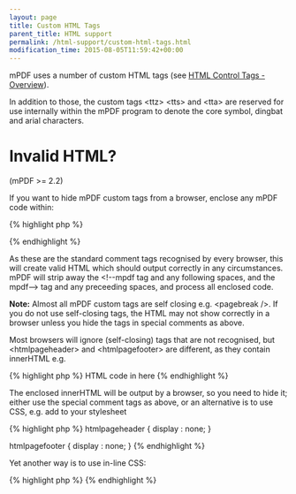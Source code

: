 ```yaml
---
layout: page
title: Custom HTML Tags
parent_title: HTML support
permalink: /html-support/custom-html-tags.html
modification_time: 2015-08-05T11:59:42+00:00
---
```


<p>mPDF uses a number of custom HTML tags (see <a href="{{ "/reference/html-control-tags/overview.html" | prepend: site.baseurl }}">HTML Control Tags - Overview</a>).</p>
<p>In addition to those, the custom tags &lt;ttz&gt; &lt;tts&gt; and &lt;tta&gt; are reserved for use internally within the mPDF program to denote the core symbol, dingbat and arial characters.</p>

# Invalid HTML?

<p>(mPDF &gt;= 2.2)</p>
<p>If you want to hide mPDF custom tags from a browser, enclose any mPDF code within:</p>

{% highlight php %}
<!--mpdf  ..  anything you want to write ...  mpdf-->
{% endhighlight %}

<p>As these are the standard comment tags recognised by every browser, this will create valid HTML which should output correctly in any circumstances. mPDF will strip away the <span class="parameter">&lt;!--mpdf</span> tag and any following spaces, and the <span class="parameter">mpdf--&gt;</span> tag and any preceeding spaces, and process all enclosed code.</p>

<div class="alert alert-info" role="alert"><strong>Note:</strong> Almost all mPDF custom tags are self closing e.g. &lt;pagebreak /&gt;. If you do not use self-closing tags, the HTML may not show correctly in a browser unless you hide the tags in special comments as above.</div>
<p>Most browsers will ignore (self-closing) tags that are not recognised, but &lt;htmlpageheader&gt; and &lt;htmlpagefooter&gt; are different, as they contain innerHTML e.g.</p>

{% highlight php %}
<htmlpageheader name="phname">HTML code in here</htmlpageheader>
{% endhighlight %}

<p>The enclosed innerHTML will be output by a browser, so you need to hide it; either use the special comment tags as above, or an alternative is to use CSS, e.g. add to your stylesheet</p>

{% highlight php %}
htmlpageheader { display : none; }

htmlpagefooter { display : none; }
{% endhighlight %}

<p>Yet another way is to use in-line CSS:</p>

{% highlight php %}
<htmlpageheader name="phname" style="display: none;">HTML code in here</htmlpageheader>
{% endhighlight %}

